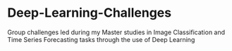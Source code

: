 # Deep-Learning-Challenges
Group challenges led during my Master studies in Image Classification and Time Series Forecasting tasks through the use of Deep Learning
